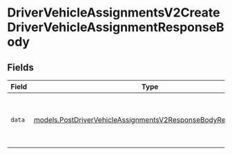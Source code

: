 # DriverVehicleAssignmentsV2CreateDriverVehicleAssignmentResponseBody


## Fields

| Field                                                                                                                                | Type                                                                                                                                 | Required                                                                                                                             | Description                                                                                                                          |
| ------------------------------------------------------------------------------------------------------------------------------------ | ------------------------------------------------------------------------------------------------------------------------------------ | ------------------------------------------------------------------------------------------------------------------------------------ | ------------------------------------------------------------------------------------------------------------------------------------ |
| `data`                                                                                                                               | [models.PostDriverVehicleAssignmentsV2ResponseBodyResponseBody](../models/postdrivervehicleassignmentsv2responsebodyresponsebody.md) | :heavy_check_mark:                                                                                                                   | Response after successfully submitting a Driver Assignment                                                                           |
